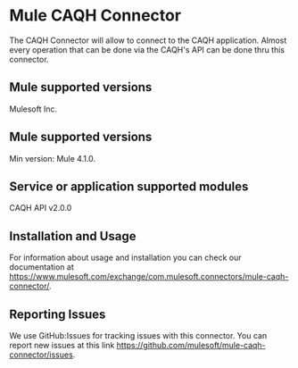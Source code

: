 Mule CAQH Connector
=========================

The CAQH Connector will allow to connect to the CAQH application. Almost every operation that can be done via the CAQH's API can be done thru this connector. 

Mule supported versions
----------------------

Mulesoft Inc.

Mule supported versions
----------------------

Min version: Mule 4.1.0.

Service or application supported modules
----------------

CAQH API v2.0.0

Installation and Usage
----------------------

For information about usage and installation you can check our documentation at https://www.mulesoft.com/exchange/com.mulesoft.connectors/mule-caqh-connector/.

Reporting Issues
----------------

We use GitHub:Issues for tracking issues with this connector. You can report new issues at this link https://github.com/mulesoft/mule-caqh-connector/issues.
